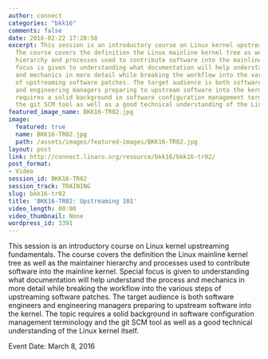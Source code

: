 ```yaml
---
author: connect
categories: "bkk16"
comments: false
date: 2016-02-22 17:20:58
excerpt: This session is an introductory course on Linux kernel upstreaming fundamentals.
  The course covers the definition the Linux mainline kernel tree as well as the maintainer
  hierarchy and processes used to contribute software into the mainline kernel. Special
  focus is given to understanding what documentation will help understand the process
  and mechanics in more detail while breaking the workflow into the various steps
  of upstreaming software patches. The target audience is both software engineers
  and engineering managers preparing to upstream software into the kernel. The topic
  requires a solid background in software configuration management terminology and
  the git SCM tool as well as a good technical understanding of the Linux kernel itself.
featured_image_name: BKK16-TR02.jpg
image:
  featured: true
  name: BKK16-TR02.jpg
  path: /assets/images/featured-images/BKK16-TR02.jpg
layout: post
link: http://connect.linaro.org/resource/bkk16/bkk16-tr02/
post_format:
- Video
session_id: BKK16-TR02
session_track: TRAINING
slug: bkk16-tr02
title: 'BKK16-TR02: Upstreaming 101'
video_length: 00:00
video_thumbnail: None
wordpress_id: 3391
---
```


This session is an introductory course on Linux kernel upstreaming fundamentals. The course covers the definition the Linux mainline kernel tree as well as the maintainer hierarchy and processes used to contribute software into the mainline kernel. Special focus is given to understanding what documentation will help understand the process and mechanics in more detail while breaking the workflow into the various steps of upstreaming software patches. The target audience is both software engineers and engineering managers preparing to upstream software into the kernel. The topic requires a solid background in software configuration management terminology and the git SCM tool as well as a good technical understanding of the Linux kernel itself.

Event Date: March 8, 2016